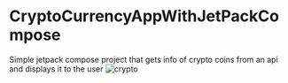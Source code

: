 # CryptoCurrencyAppWithJetPackCompose
Simple jetpack compose project that gets info of crypto coins from an api and displays it to the user
![crypto](https://github.com/Anthony-Abuah/CryptoCurrencyAppWithJetPackCompose/assets/33869730/b851af2b-cf8c-4166-bfa9-d24d4db86519)
